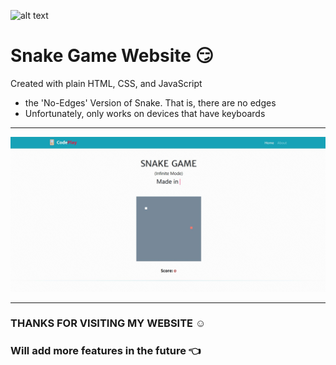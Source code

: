 ![alt text](https://encrypted-tbn0.gstatic.com/images?q=tbn%3AANd9GcSfLJegppS6qg_4WaCjfm9OG4pu84HxiSCzfQ&usqp=CAU)

Snake Game Website :smirk:
==================

Created with plain HTML, CSS, and JavaScript

* the 'No-Edges' Version of Snake. That is, there are no edges
* Unfortunately, only works on devices that have keyboards

-----------------------------------------------------------------------

![alt text](web_view.JPG)

------------------------------------------------------------------------

### THANKS FOR VISITING MY WEBSITE :relaxed:

### Will add more features in the future :point_left:

